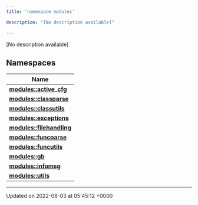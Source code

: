 ```yaml
---
title: 'namespace modules'

description: "[No description available]"

---
```







[No description available]

## Namespaces

| Name           |
| -------------- |
| **[modules::active_cfg](/documentation/code/darkbit/namespaces/namespacemodules_1_1active__cfg/)**  |
| **[modules::classparse](/documentation/code/darkbit/namespaces/namespacemodules_1_1classparse/)**  |
| **[modules::classutils](/documentation/code/darkbit/namespaces/namespacemodules_1_1classutils/)**  |
| **[modules::exceptions](/documentation/code/darkbit/namespaces/namespacemodules_1_1exceptions/)**  |
| **[modules::filehandling](/documentation/code/darkbit/namespaces/namespacemodules_1_1filehandling/)**  |
| **[modules::funcparse](/documentation/code/darkbit/namespaces/namespacemodules_1_1funcparse/)**  |
| **[modules::funcutils](/documentation/code/darkbit/namespaces/namespacemodules_1_1funcutils/)**  |
| **[modules::gb](/documentation/code/darkbit/namespaces/namespacemodules_1_1gb/)**  |
| **[modules::infomsg](/documentation/code/darkbit/namespaces/namespacemodules_1_1infomsg/)**  |
| **[modules::utils](/documentation/code/darkbit/namespaces/namespacemodules_1_1utils/)**  |






-------------------------------

Updated on 2022-08-03 at 05:45:12 +0000